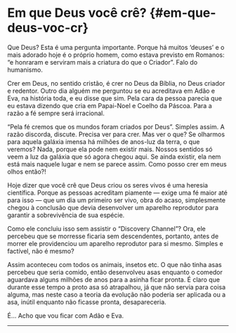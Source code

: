 # Em que Deus você crê? {#em-que-deus-voc-cr}

Que Deus? Esta é uma pergunta importante. Porque há muitos ‘deuses’ e o mais adorado hoje é o próprio homem, como estava previsto em Romanos: “e honraram e serviram mais a criatura do que o Criador”. Falo do humanismo.

Crer em Deus, no sentido cristão, é crer no Deus da Bíblia, no Deus criador e redentor. Outro dia alguém me perguntou se eu acreditava em Adão e Eva, na história toda, e eu disse que sim. Pela cara da pessoa parecia que eu estava dizendo que cria em Papai-Noel e Coelho da Páscoa. Para a razão a fé sempre será irracional.

“Pela fé cremos que os mundos foram criados por Deus”. Simples assim. A razão discorda, discute. Precisa ver para crer. Mas ver o que? Se olharmos para aquela galáxia imensa há milhões de anos-luz da terra, o que veremos? Nada, porque ela pode nem existir mais. Nossos sentidos só veem a luz da galáxia que só agora chegou aqui. Se ainda existir, ela nem está mais naquele lugar e nem se parece assim. Como posso crer em meus olhos então?!

Hoje dizer que você crê que Deus criou os seres vivos é uma heresia científica. Porque as pessoas acreditam piamente — exige uma fé maior até para isso — que um dia um primeiro ser vivo, obra do acaso, simplesmente chegou à conclusão que devia desenvolver um aparelho reprodutor para garantir a sobrevivência de sua espécie.

Como ele concluiu isso sem assistir o “Discovery Channel”? Ora, ele percebeu que se morresse ficaria sem descendentes, portanto, antes de morrer ele providenciou um aparelho reprodutor para si mesmo. Simples e factível, não é mesmo?

Assim aconteceu com todos os animais, insetos etc. O que não tinha asas percebeu que seria comido, então desenvolveu asas enquanto o comedor aguardava alguns milhões de anos para a asinha ficar pronta. É claro que durante esse tempo a proto asa só atrapalhou, já que não servia para coisa alguma, mas neste caso a teoria da evolução não poderia ser aplicada ou a asa, inútil enquanto não ficasse pronta, desapareceria.

É... Acho que vou ficar com Adão e Eva.

*****